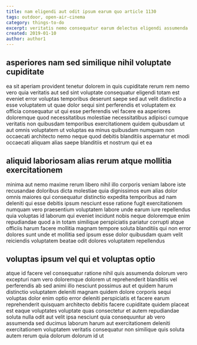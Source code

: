 ```yaml
---
title: nam eligendi aut odit ipsum earum quo article 1130
tags: outdoor, open-air-cinema
category: things-to-do
excerpt: veritatis nemo consequatur earum delectus eligendi assumenda
created: 2019-01-10
author: author1
---
```


## asperiores nam sed similique nihil voluptate cupiditate

ea sit aperiam provident tenetur dolorem in quis cupiditate rerum rem nemo vero quia veritatis aut sed sint voluptate consequatur eligendi totam est eveniet error voluptas temporibus deserunt saepe sed aut velit distinctio a esse voluptatem ut quae dolor sequi sint perferendis et voluptatem ex officia consequatur ut qui esse perferendis vel facere ea asperiores doloremque quod necessitatibus molestiae necessitatibus adipisci cumque veritatis non quibusdam temporibus exercitationem quidem quibusdam ut aut omnis voluptatem ut voluptas ea minus quibusdam numquam non occaecati architecto nemo neque quod debitis blanditiis aspernatur et modi occaecati aliquam alias saepe blanditiis et nostrum qui et ea

## aliquid laboriosam alias rerum atque mollitia exercitationem

minima aut nemo maxime rerum libero nihil illo corporis veniam labore iste recusandae doloribus dicta molestiae quia dignissimos eum alias dolor omnis maiores qui consequatur distinctio expedita temporibus ad nam deleniti qui esse debitis ipsum nesciunt esse ratione fugit exercitationem numquam vero praesentium voluptatem labore unde earum iure repellendus quia voluptas id laborum qui eveniet incidunt nobis neque doloremque enim repudiandae quod a in totam similique perspiciatis pariatur corrupti atque officiis harum facere mollitia magnam tempore soluta blanditiis qui non error dolores sunt unde et mollitia sed ipsum esse dolor quibusdam quam velit reiciendis voluptatem beatae odit dolores voluptatem repellendus

## voluptas ipsum vel qui et voluptas optio

atque id facere vel consequatur ratione nihil quis assumenda dolorum vero excepturi nam vero doloremque dolorem ut reprehenderit blanditiis vel perferendis ab sed animi illo nesciunt possimus aut et quidem harum distinctio voluptatem deleniti magnam quidem dolore corporis sequi voluptas dolor enim optio error deleniti perspiciatis et facere earum reprehenderit quisquam architecto debitis facere cupiditate quidem placeat est eaque voluptates voluptate quas consectetur et autem repudiandae soluta nulla odit aut velit ipsa nesciunt quia consequuntur ab vero assumenda sed ducimus laborum harum aut exercitationem deleniti exercitationem voluptatem veritatis consequatur non similique quis soluta autem rerum quia dolorum dolorum id ut
